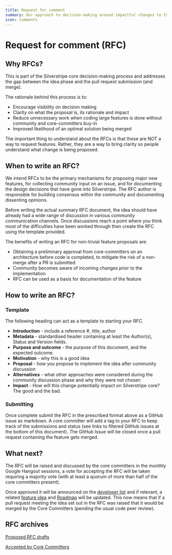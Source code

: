 ```yaml
---
title: Request for comment
summary: Our approach to decision-making around impactful changes to the product
icon: comments
---
```


# Request for comment (RFC)

## Why RFCs?

This is part of the Silverstripe core decision-making process and addresses the gap between the idea phase and the pull request submission (and merge).

The rationale behind this process is to:

- Encourage visibility on decision making
- Clarity on what the proposal is, its rationale and impact
- Reduce unnecessary work when coding large features is done without community and core-committers buy-in
- Improved likelihood of an optimal solution being merged

The important thing to understand about the RFCs is that these are NOT a way to request features. Rather, they are a way to bring clarity so people understand what change is being proposed.

## When to write an RFC?

We intend RFCs to be the primary mechanisms for proposing major new features, for collecting community input on an issue, and for documenting the design decisions that have gone into Silverstripe. The RFC author is responsible for building consensus within the community and documenting dissenting opinions.

Before writing the actual summary RFC document, the idea should have already had a wide range of discussion in various community communication channels. Once discussions reach a point where you think most of the difficulties have been worked through then create the RFC using the template provided.

The benefits of writing an RFC for non-trivial feature proposals are:

- Obtaining a preliminary approval from core-committers on an architecture before code is completed, to mitigate the risk of a non-merge after a PR is submitted
- Community becomes aware of incoming changes prior to the implementation
- RFC can be used as a basis for documentation of the feature

## How to write an RFC?

### Template

The following heading can act as a template to starting your RFC.

- **Introduction** - include a reference #, title, author
- **Metadata** - standardised header containing at least the Author(s), Status and Version fields.
- **Purpose and outcome** - the purpose of this document, and the expected outcome.
- **Motivation** - why this is a good idea
- **Proposal** - how you propose to implement the idea after community discussion
- **Alternatives** - what other approaches were considered during the community discussion phase and why they were not chosen
- **Impact** - How will this change potentially impact on Silverstripe core? The good and the bad.

### Submitting

Once complete submit the RFC in the prescribed format above as a GitHub issue as markdown. A core committer will add a tag to your RFC to keep track of the submissions and status (see links to filtered GitHub issues at the bottom of this document). The GitHub Issue will be closed once a pull request containing the feature gets merged.

## What next?

The RFC will be raised and discussed by the core committers in the monthly Google Hangout sessions, a vote for accepting the RFC will be taken requiring a majority vote (with at least a quorum of more than half of the core committers present).

Once approved it will be announced on the [developer list](https://groups.google.com/forum/#!forum/silverstripe-dev) and if relevant, a related [feature idea](https://forum.silverstripe.org/c/feature-ideas) and [Roadmap](https://www.silverstripe.org/software/roadmap) will be updated. This now means that if a pull request meeting the idea set out in the RFC was raised that it would be merged by the Core Committers (pending the usual code peer review).

## RFC archives

[Proposed RFC drafts](https://github.com/silverstripe/silverstripe-framework/labels/rfc%2Fdraft)

[Accepted by Core Committers](https://github.com/silverstripe/silverstripe-framework/labels/rfc%2Faccepted)
